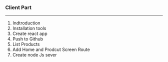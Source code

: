 ### Client Part

---

1. Indtroduction
2. Installation tools
3. Create react app
4. Push to Github
5. List Products
6. Add Home and Prodcut Screen Route
7. Create node Js sever
